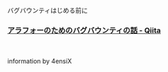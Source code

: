 バグバウンティはじめる前に

### [アラフォーのためのバグバウンティの話 - Qiita](https://qiita.com/yousukezan/items/815208a78f4579bc97f5)

<br><br>information by 4ensiX
